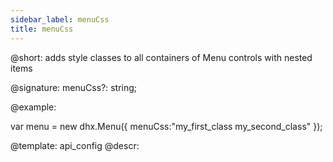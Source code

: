 ```yaml
---
sidebar_label: menuCss
title: menuCss
---          
```


@short: adds style classes to all containers of Menu controls with nested items 

@signature: menuCss?: string;

@example: 
<style>
    .my_first_class {
        /*some styles*/
    }
 
    .my_second_class {
        /*some styles*/
    }
</style>
 
var menu = new dhx.Menu({
    menuCss:"my_first_class my_second_class"
});


@template:	api_config
@descr: 

